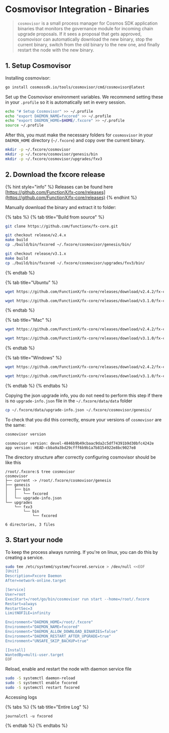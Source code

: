# Cosmovisor Integration - Binaries

> `cosmovisor` is a small process manager for Cosmos SDK application binaries that monitors the governance module for incoming chain upgrade proposals. If it sees a proposal that gets approved, cosmovisor can automatically download the new binary, stop the current binary, switch from the old binary to the new one, and finally restart the node with the new binary.

## 1. Setup Cosmovisor

Installing cosmovisor:

```sh
go install cosmossdk.io/tools/cosmovisor/cmd/cosmovisor@latest
```

Set up the Cosmovisor environment variables. We recommend setting these in your `.profile` so it is automatically set in every session.

```sh
echo "# Setup Cosmovisor" >> ~/.profile
echo "export DAEMON_NAME=fxcored" >> ~/.profile
echo "export DAEMON_HOME=$HOME/.fxcore" >> ~/.profile
source ~/.profile
```

After this, you must make the necessary folders for `cosmosvisor` in your `DAEMON_HOME` directory (`~/.fxcore`) and copy over the current binary.

```sh
mkdir -p ~/.fxcore/cosmovisor
mkdir -p ~/.fxcore/cosmovisor/genesis/bin
mkdir -p ~/.fxcore/cosmovisor/upgrades/fxv3
```

## 2. Download the fxcore release

{% hint style="info" %}
Releases can be found here [https://github.com/FunctionX/fx-core/releases](https://github.com/FunctionX/fx-core/releases)
{% endhint %}

Manually download the binary and extract it to folder:

{% tabs %}
{% tab title="Build from source" %}
```sh
git clone https://github.com/functionx/fx-core.git
```

```sh
git checkout release/v2.4.x
make build
cp ./build/bin/fxcored ~/.fxcore/cosmovisor/genesis/bin/
```

```sh
git checkout release/v3.1.x
make build
cp ./build/bin/fxcored ~/.fxcore/cosmovisor/upgrades/fxv3/bin/
```
{% endtab %}

{% tab title="Ubuntu" %}
```sh
wget https://github.com/FunctionX/fx-core/releases/download/v2.4.2/fx-core_2.4.2_Linux_x86_64.tar.gz && tar -xvf fx-core_2.4.2_Linux_x86_64.tar.gz -C ~/.fxcore/cosmovisor/genesis/
```

```sh
wget https://github.com/FunctionX/fx-core/releases/download/v3.1.0/fx-core_3.1.0_Linux_x86_64.tar.gz && tar -xvf fx-core_3.1.0_Linux_x86_64.tar.gz -C ~/.fxcore/cosmovisor/upgrades/fxv3/
```
{% endtab %}

{% tab title="Mac" %}
```sh
wget https://github.com/FunctionX/fx-core/releases/download/v2.4.2/fx-core_2.4.2_Darwin_x86_64.tar.gz && tar -xvf fx-core_2.4.2_Darwin_x86_64.tar.gz -C ~/.fxcore/cosmovisor/genesis/
```

```sh
wget https://github.com/FunctionX/fx-core/releases/download/v3.1.0/fx-core_3.1.0_Darwin_x86_64.tar.gz && tar -xvf fx-core_3.1.0_Darwin_x86_64.tar.gz -C ~/.fxcore/cosmovisor/upgrades/fxv3/
```
{% endtab %}

{% tab title="Windows" %}
```sh
wget https://github.com/FunctionX/fx-core/releases/download/v2.4.2/fx-core_2.4.2_Windows_x86_64.zip && tar -xvf fx-core_2.4.2_Windows_x86_64.zip -C ~/.fxcore/cosmovisor/genesis/
```

```sh
wget https://github.com/FunctionX/fx-core/releases/download/v3.1.0/fx-core_3.1.0_Windows_x86_64.zip && tar -xvf fx-core_3.1.0_Windows_x86_64.zip -C ~/.fxcore/cosmovisor/upgrades/fxv3/
```
{% endtab %}
{% endtabs %}

Copying the json upgrade info, you do not need to perform this step if there is no `upgrade-info.json` file in the `~/.fxcore/data/data` folder

```sh
cp ~/.fxcore/data/upgrade-info.json ~/.fxcore/cosmovisor/genesis/
```

To check that you did this correctly, ensure your versions of `cosmovisor`  are the same:

```sh
cosmovisor version
```

```
cosmovisor version: devel-4846b9b49cbaac9da2c5df74391b9d30bfc4242e
app version: HEAD-cbba9a3bd29cfff6b9b1a7b8154922e8bc9027e8
```

The directory structure after correctly configuring cosmovisor should be like this

```
/root/.fxcore:$ tree cosmovisor
cosmovisor
├── current -> /root/.fxcore/cosmovisor/genesis
├── genesis
│   ├── bin
│   │   └── fxcored
│   └── upgrade-info.json
└── upgrades
    └── fxv3
        └── bin
            └── fxcored

6 directories, 3 files
```

## 3. Start your node

To keep the process always running. If you're on linux, you can do this by creating a service.

```sh
sudo tee /etc/systemd/system/fxcored.service > /dev/null <<EOF
[Unit]
Description=Fxcore Daemon
After=network-online.target

[Service]
User=root
ExecStart=/root/go/bin/cosmovisor run start --home=/root/.fxcore
Restart=always
RestartSec=3
LimitNOFILE=infinity

Environment="DAEMON_HOME=/root/.fxcore"
Environment="DAEMON_NAME=fxcored"
Environment="DAEMON_ALLOW_DOWNLOAD_BINARIES=false"
Environment="DAEMON_RESTART_AFTER_UPGRADE=true"
Environment="UNSAFE_SKIP_BACKUP=true"

[Install]
WantedBy=multi-user.target
EOF
```

Reload, enable and restart the node with daemon service file

```sh
sudo -S systemctl daemon-reload
sudo -S systemctl enable fxcored
sudo -S systemctl restart fxcored
```

Accessing logs

{% tabs %}
{% tab title="Entire Log" %}
```
journalctl -u fxcored
```
{% endtab %}
{% endtabs %}
